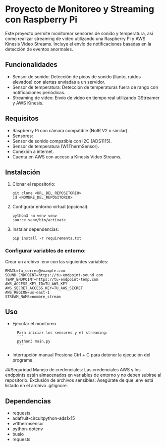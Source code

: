 # Proyecto de Monitoreo y Streaming con Raspberry Pi

Este proyecto permite monitorear sensores de sonido y temperatura, así como realizar streaming de video utilizando una Raspberry Pi y AWS Kinesis Video Streams. Incluye el envío de notificaciones basadas en la detección de eventos anormales.

## Funcionalidades

- Sensor de sonido: Detección de picos de sonido (llanto, ruidos elevados) con alertas enviadas a un servidor.
- Sensor de temperatura: Detección de temperaturas fuera de rango con notificaciones periódicas.
- Streaming de video: Envío de video en tiempo real utilizando GStreamer y AWS Kinesis.

## Requisitos

- Raspberry Pi con cámara compatible (NoIR V2 o similar).
- Sensores:
- Sensor de sonido compatible con I2C (ADS1115).
- Sensor de temperatura (W1ThermSensor).
- Conexión a internet.
- Cuenta en AWS con acceso a Kinesis Video Streams.

## Instalación

1. Clonar el repositorio:
	```
	git clone <URL_DEL_REPOSITORIO>
	cd <NOMBRE_DEL_REPOSITORIO>
	```
2. Configurar entorno virtual (opcional):
	```
	python3 -m venv venv
	source venv/bin/activate
	```
3. Instalar dependencias:
	```
	pip install -r requirements.txt
	```
### Configurar variables de entorno:
Crear un archivo .env con las siguientes variables:
```
EMAIL=tu_correo@example.com
SOUND_ENDPOINT=https://tu-endpoint-sound.com
TEMP_ENDPOINT=https://tu-endpoint-temp.com
AWS_ACCESS_KEY_ID=TU_AWS_KEY
AWS_SECRET_ACCESS_KEY=TU_AWS_SECRET
AWS_REGION=us-east-1
STREAM_NAME=nombre_stream
```


## Uso

- Ejecutar el monitoreo

		Para iniciar los sensores y el streaming:
		```
		python3 main.py
		```
- Interrupción manual
		Presiona Ctrl + C para detener la ejecución del programa.

##Seguridad
Manejo de credenciales: Las credenciales AWS y los endpoints están almacenados en variables de entorno y no deben subirse al repositorio.
Exclusión de archivos sensibles: Asegúrate de que .env está listado en el archivo .gitignore.

## Dependencias

- requests
- adafruit-circuitpython-ads1x15
- w1thermsensor
- python-dotenv
- busio
- requests